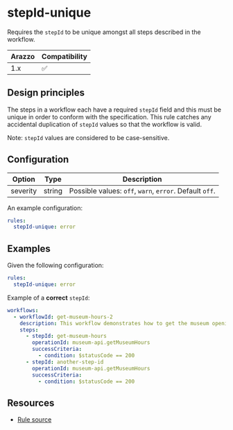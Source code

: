 # stepId-unique

Requires the `stepId` to be unique amongst all steps described in the workflow.

| Arazzo | Compatibility |
| ------ | ------------- |
| 1.x    | ✅            |

## Design principles

The steps in a workflow each have a required `stepId` field and this must be unique in order to conform with the specification.
This rule catches any accidental duplication of `stepId` values so that the workflow is valid.

Note: `stepId` values are considered to be case-sensitive.

## Configuration

| Option   | Type   | Description                                             |
| -------- | ------ | ------------------------------------------------------- |
| severity | string | Possible values: `off`, `warn`, `error`. Default `off`. |

An example configuration:

```yaml
rules:
  stepId-unique: error
```

## Examples

Given the following configuration:

```yaml
rules:
  stepId-unique: error
```

Example of a **correct** `stepId`:

```yaml Correct example
workflows:
  - workflowId: get-museum-hours-2
    description: This workflow demonstrates how to get the museum opening hours and buy tickets.
    steps:
      - stepId: get-museum-hours
        operationId: museum-api.getMuseumHours
        successCriteria:
          - condition: $statusCode == 200
      - stepId: another-step-id
        operationId: museum-api.getMuseumHours
        successCriteria:
          - condition: $statusCode == 200
```

## Resources

- [Rule source](https://github.com/Redocly/redocly-cli/blob/main/packages/core/src/rules/arazzo/stepId-unique.ts)
